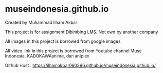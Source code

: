 # museindonesia.github.io

Created by Muhammad Ilham Akbar

This project is for assignment Dibimbing LMS. Not own by another company

All images in this project is borrowed from google images

All video link in this project is borrowed from Youtube channel Muse Indonesia, KADOKAWAanime, dan aniplex

Github Host : https://ilhamakbar060296.github.io/museindonesia.github.io/
